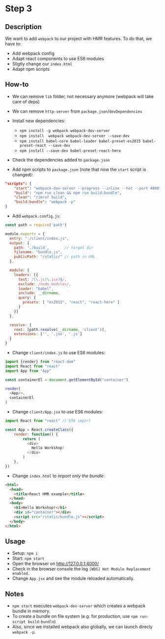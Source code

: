 # Step 3

## Description
We want to add `webpack` to our project with HMR features.
To do that, we have to:
- Add webpack config
- Adapt react components to use ES6 modules
- Sligtly change our `index.html`
- Adapt npm scripts

## How-to
- We can remove `lib` folder, not necessary anymore (webpack will take care of deps)
- We can remove `http-server` from `package.json`/`devDependencies`
- Install new dependencies:
  - `npm install -g webpack webpack-dev-server`
  - `npm install  webpack webpack-dev-server --save-dev`
  - `npm install babel-core babel-loader babel-preset-es2015 babel-preset-react --save-dev`
  - `npm install --save-dev babel-preset-react-hmre`

- Check the dependencies added to `package.json`
- Add npm scripts to `package.json` (note that now the `start` script is changed):
``` json
"scripts": {
    "start": "webpack-dev-server --progress --inline --hot --port 4000",
    "build": "npm run clean && npm run build:bundle",
    "clean": "rimraf build",
    "build:bundle": "webpack -p"
}
```

- Add `webpack.config.js`:

``` javascript
const path = require('path')

module.exports = {
  entry: "./client/index.js",
  output: {
    path: './build',       // target dir
    filename: "bundle.js",
    publicPath: "/static/" // path in URL
  },

  module: {
    loaders: [{
      test: /(\.js|\.jsx)$/,
      exclude: /node_modules/,
      loader: "babel",
      include: __dirname,
      query: {
        presets: [ "es2015", "react", "react-hmre" ]
      }
    }]
  },

  resolve: {
    root: [path.resolve(__dirname, 'client')],
    extensions: ['', '.jsx', '.js']
  }
}
```

- Change `client/index.js` to use ES6 modules:

``` javascript
import {render} from "react-dom"
import React from "react"
import App from "App"

const containerEl = document.getElementById("container")

render(
  <App/>,
  containerEl
)

```

- Change `client/App.jsx`  to use ES6 modules:

``` javascript
import React from "react" // ES6 import

const App = React.createClass({
    render: function() {
        return (
          <div>
            Hello Workshop!
          </div>
        )
    },
})
```

- Change `index.html` to *import only the bundle*:
``` html
<html>
  <head>
    <title>React HMR example</title>
  </head>
  <body>
    <h1>Hello Workshop!</h1>
    <div id="container"></div>
    <script src="/static/bundle.js"></script>
  </body>
</html>
```
## Usage
- Setup: `npm i`
- Start: `npm start`
- Open the browser on http://127.0.0.1:4000/
- Check in the browser console the log `[WDS] Hot Module Replacement enabled.`
- Change `App.jsx` and see the module reloaded automatically.

## Notes
- `npm start` executes `webpack-dev-server` which creates a webpack bundle
in memory.
- To create a bundle on file system (e.g. for production, use `npm run-script build:bundle`)
- Also, since we installed webpack also globally, we can launch direcly `webpack -p`.
